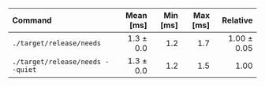 | Command | Mean [ms] | Min [ms] | Max [ms] | Relative |
|:---|---:|---:|---:|---:|
| `./target/release/needs` | 1.3 ± 0.0 | 1.2 | 1.7 | 1.00 ± 0.05 |
| `./target/release/needs --quiet` | 1.3 ± 0.0 | 1.2 | 1.5 | 1.00 |
